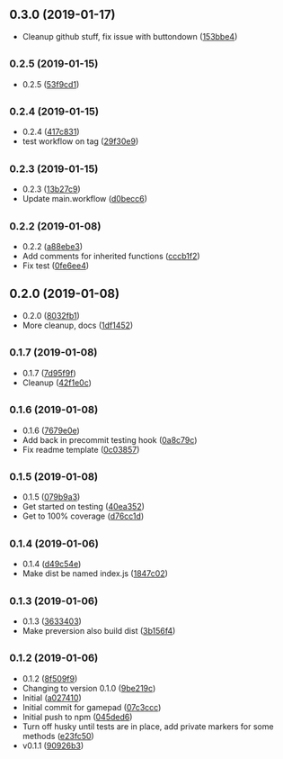 ## 0.3.0 (2019-01-17)

* Cleanup github stuff, fix issue with buttondown ([153bbe4](https://github.com/vantreeseba/gamepad-events/commit/153bbe4))



## <small>0.2.5 (2019-01-15)</small>

* 0.2.5 ([53f9cd1](https://github.com/vantreeseba/gamepad-events/commit/53f9cd1))



## <small>0.2.4 (2019-01-15)</small>

* 0.2.4 ([417c831](https://github.com/vantreeseba/gamepad-events/commit/417c831))
* test workflow on tag ([29f30e9](https://github.com/vantreeseba/gamepad-events/commit/29f30e9))



## <small>0.2.3 (2019-01-15)</small>

* 0.2.3 ([13b27c9](https://github.com/vantreeseba/gamepad-events/commit/13b27c9))
* Update main.workflow ([d0becc6](https://github.com/vantreeseba/gamepad-events/commit/d0becc6))



## <small>0.2.2 (2019-01-08)</small>

* 0.2.2 ([a88ebe3](https://github.com/vantreeseba/gamepad-events/commit/a88ebe3))
* Add comments for inherited functions ([cccb1f2](https://github.com/vantreeseba/gamepad-events/commit/cccb1f2))
* Fix test ([0fe6ee4](https://github.com/vantreeseba/gamepad-events/commit/0fe6ee4))



## 0.2.0 (2019-01-08)

* 0.2.0 ([8032fb1](https://github.com/vantreeseba/gamepad-events/commit/8032fb1))
* More cleanup, docs ([1df1452](https://github.com/vantreeseba/gamepad-events/commit/1df1452))



## <small>0.1.7 (2019-01-08)</small>

* 0.1.7 ([7d95f9f](https://github.com/vantreeseba/gamepad-events/commit/7d95f9f))
* Cleanup ([42f1e0c](https://github.com/vantreeseba/gamepad-events/commit/42f1e0c))



## <small>0.1.6 (2019-01-08)</small>

* 0.1.6 ([7679e0e](https://github.com/vantreeseba/gamepad-events/commit/7679e0e))
* Add back in precommit testing hook ([0a8c79c](https://github.com/vantreeseba/gamepad-events/commit/0a8c79c))
* Fix readme template ([0c03857](https://github.com/vantreeseba/gamepad-events/commit/0c03857))



## <small>0.1.5 (2019-01-08)</small>

* 0.1.5 ([079b9a3](https://github.com/vantreeseba/gamepad-events/commit/079b9a3))
* Get started on testing ([40ea352](https://github.com/vantreeseba/gamepad-events/commit/40ea352))
* Get to 100% coverage ([d76cc1d](https://github.com/vantreeseba/gamepad-events/commit/d76cc1d))



## <small>0.1.4 (2019-01-06)</small>

* 0.1.4 ([d49c54e](https://github.com/vantreeseba/gamepad-events/commit/d49c54e))
* Make dist be named index.js ([1847c02](https://github.com/vantreeseba/gamepad-events/commit/1847c02))



## <small>0.1.3 (2019-01-06)</small>

* 0.1.3 ([3633403](https://github.com/vantreeseba/gamepad-events/commit/3633403))
* Make preversion also build dist ([3b156f4](https://github.com/vantreeseba/gamepad-events/commit/3b156f4))



## <small>0.1.2 (2019-01-06)</small>

* 0.1.2 ([8f509f9](https://github.com/vantreeseba/gamepad-events/commit/8f509f9))
* Changing to version 0.1.0 ([9be219c](https://github.com/vantreeseba/gamepad-events/commit/9be219c))
* Initial ([a027410](https://github.com/vantreeseba/gamepad-events/commit/a027410))
* Initial commit for gamepad ([07c3ccc](https://github.com/vantreeseba/gamepad-events/commit/07c3ccc))
* Initial push to npm ([045ded6](https://github.com/vantreeseba/gamepad-events/commit/045ded6))
* Turn off husky until tests are in place, add private markers for some methods ([e23fc50](https://github.com/vantreeseba/gamepad-events/commit/e23fc50))
* v0.1.1 ([90926b3](https://github.com/vantreeseba/gamepad-events/commit/90926b3))



